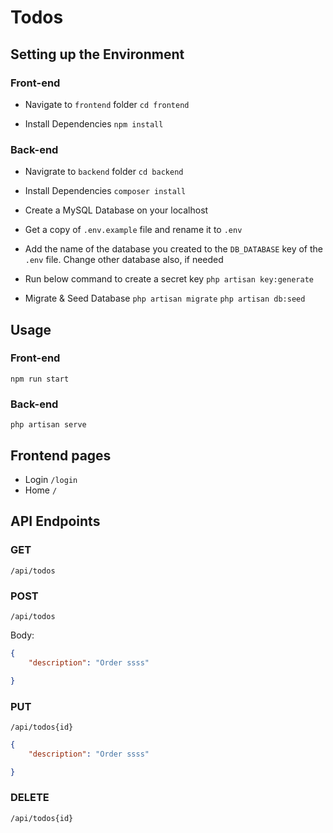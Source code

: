 # Todos


## Setting up the Environment

### Front-end

- Navigate to `frontend` folder
    `cd frontend`

- Install Dependencies
    `npm install`


### Back-end

- Navigrate to `backend` folder
    `cd backend`

- Install Dependencies
    `composer install`

- Create a MySQL Database on your localhost

- Get a copy of `.env.example` file and rename it to `.env`

- Add the name of the database you created to the `DB_DATABASE` key of the `.env` file. Change other database also, if needed

- Run below command to create a secret key
    `php artisan key:generate`

- Migrate & Seed Database
    `php artisan migrate`
    `php artisan db:seed`

## Usage

### Front-end

`npm run start`

### Back-end

`php artisan serve`

## Frontend pages

- Login `/login`
- Home `/`

## API Endpoints

### GET
`/api/todos`

### POST

`/api/todos`

Body:

```json
{
    "description": "Order ssss"

}
```

### PUT
`/api/todos{id}`

```json
{
    "description": "Order ssss"

}
```
### DELETE
`/api/todos{id}`